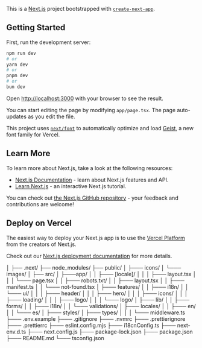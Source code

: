 This is a [Next.js](https://nextjs.org) project bootstrapped with [`create-next-app`](https://nextjs.org/docs/app/api-reference/cli/create-next-app).

## Getting Started

First, run the development server:

```bash
npm run dev
# or
yarn dev
# or
pnpm dev
# or
bun dev
```

Open [http://localhost:3000](http://localhost:3000) with your browser to see the result.

You can start editing the page by modifying `app/page.tsx`. The page auto-updates as you edit the file.

This project uses [`next/font`](https://nextjs.org/docs/app/building-your-application/optimizing/fonts) to automatically optimize and load [Geist](https://vercel.com/font), a new font family for Vercel.

## Learn More

To learn more about Next.js, take a look at the following resources:

- [Next.js Documentation](https://nextjs.org/docs) - learn about Next.js features and API.
- [Learn Next.js](https://nextjs.org/learn) - an interactive Next.js tutorial.

You can check out [the Next.js GitHub repository](https://github.com/vercel/next.js) - your feedback and contributions are welcome!

## Deploy on Vercel

The easiest way to deploy your Next.js app is to use the [Vercel Platform](https://vercel.com/new?utm_medium=default-template&filter=next.js&utm_source=create-next-app&utm_campaign=create-next-app-readme) from the creators of Next.js.

Check out our [Next.js deployment documentation](https://nextjs.org/docs/app/building-your-application/deploying) for more details.


│
├── .next/
├── node_modules/
├── public/
│  ├─── icons/
│  └─── images/
│
├── src/
│   ├───app/
│   │   ├─── [locale]/
│   │   │   ├─── layout.tsx
│   │   │   └─── page.tsx
│   │   ├─── robots.txt/
│   │   ├─── layout.tsx
│   │   ├─── manifest.ts
│   │   └─── not-found.tsx
│   ├─── features/
│   │   ├─── i18n/
│   │   └─── ui/
│   │   │   ├─── header/
│   │   │   ├─── hero/
│   │   │   ├─── icons/
│   │   │   ├─── loading/
│   │   │   ├─── logo/
│   │   │   └─── logo/
│   ├─── lib/
│   │   ├─── forms/
│   │   ├─── i18n/
│   │   └─── validations/
│   ├─── locales/
│   │   ├─── en/
│   │   └─── es/
│   ├─── styles/
│   ├─── types/
│   │
│   └─── middleware.ts
├─── .env.example
├─── .gitignore
├─── .nvmrc
├─── .prettierignore
├─── .prettierrc
├─── eslint.config.mjs
├─── i18cnConfig.ts
├─── next-env.d.ts
├─── next.config.js
├─── package-lock.json
├─── package.json
├─── README.md
└─── tsconfig.json